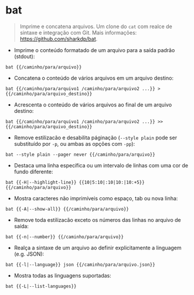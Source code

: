 # bat

> Imprime e concatena arquivos.
> Um clone do `cat` com realce de sintaxe e integração com Git.
> Mais informações: <https://github.com/sharkdp/bat>.

- Imprime o conteúdo formatado de um arquivo para a saída padrão (stdout):

`bat {{/caminho/para/arquivo}}`

- Concatena o conteúdo de vários arquivos em um arquivo destino:

`bat {{/caminho/para/arquivo1 /caminho/para/arquivo2 ...}} > {{/caminho/para/arquivo_destino}}`

- Acrescenta o conteúdo de vários arquivos ao final de um arquivo destino:

`bat {{/caminho/para/arquivo1 /caminho/para/arquivo2 ...}} >> {{/caminho/para/arquivo_destino}}`

- Remove estilizacão e desabilita páginação (`--style plain` pode ser substituído por `-p`, ou ambas as opções com `-pp`):

`bat --style plain --pager never {{/caminho/para/arquivo}}`

- Destaca uma linha específica ou um intervalo de linhas com uma cor de fundo diferente:

`bat {{-H|--highlight-line}} {{10|5:10|:10|10:|10:+5}} {{/caminho/para/arquivo}}`

- Mostra caracteres não imprimíveis como espaço, tab ou nova linha:

`bat {{-A|--show-all}} {{/caminho/para/arquivo}}`

- Remove toda estilizacão exceto os números das linhas no arquivo de saída:

`bat {{-n|--number}} {{/caminho/para/arquivo}}`

- Realça a sintaxe de um arquivo ao definir explicitamente a linguagem (e.g. JSON):

`bat {{-l|--language}} json {{/caminho/para/arquivo.json}}`

- Mostra todas as linguagens suportadas:

`bat {{-L|--list-languages}}`
